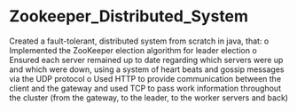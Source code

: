 # Zookeeper_Distributed_System
Created a fault-tolerant, distributed system from scratch in java, that: o Implemented the ZooKeeper election algorithm for leader election o Ensured each server remained up to date regarding which servers were up and which were down, using a system of heart beats and gossip messages via the UDP protocol o Used HTTP to provide communication between the client and the gateway and used TCP to pass work information throughout the cluster (from the gateway, to the leader, to the worker servers and back)
